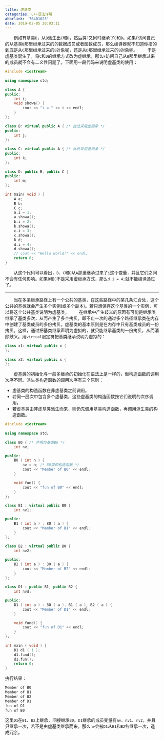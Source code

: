 ```yaml
---
title: 虚基类
categories: C++语法详解
abbrlink: '76401623'
date: 2019-02-05 20:03:11
---
```

&emsp;&emsp;例如有基类`B`，从`B`派生出`C`和`D`，然后类`F`又同时继承了`C`和`D`。如果`F`访问自己的从基类`B`那里继承过来的的数据成员或者函数成员，那么编译器就不知道你指的到底是从`C`那里继承过来的`B`对象呢，还是从`D`那里继承过来的`B`对象呢。
&emsp;&emsp;于是虚基类诞生了，将`C`和`D`的继承方式改为虚继承，那么`F`访问自己从`B`那里继承过来的成员就不会有二义性问题了。下面用一段代码来说明虚基类的使用：

``` cpp
#include <iostream>
​
using namespace std;
​
class A {
public:
    int i;
    void showa() {
        cout << "i = " << i << endl;
    }
};
​
class B: virtual public A { /* 此处采用虚继承 */
public:
    int j;
};
​
class C: virtual public A { /* 此处采用虚继承 */
public:
    int k;
};
​
class D: public B, public C {
public:
    int m;
};
​
int main( void ) {
    A a;
    B b;
    C c;
    a.i = 1;
    a.showa();
    b.i = 2;
    b.showa();
    c.i = 3;
    c.showa();
    D d;
    d.i = 4;
    d.showa();
    // cout << "Hello world!" << endl;
    return 0;
}
```

&emsp;&emsp;从这个代码可以看出，`B`、`C`和`D`从`A`那里继承过来了`i`这个变量，并且它们之间不会有任何影响。如果`B`和`C`不是采用虚继承方式，那么`d.i = 4;`就不能编译通过了。

---

&emsp;&emsp;当在多条继承路径上有一个公共的基类，在这些路径中的某几条汇合处，这个公共的基类就会产生多个实例(或多个副本)。若只想保存这个基类的一个实例，可以将这个公共基类说明为虚基类。
&emsp;&emsp;在继承中产生歧义的原因有可能是继承类继承了基类多次，从而产生了多个拷贝，即不止一次的通过多个路径继承类在内存中创建了基类成员的多份拷贝。虚基类的基本原则是在内存中只有基类成员的一份拷贝。这样，通过把基类继承声明为虚拟的，就只能继承基类的一份拷贝，从而消除歧义。用`virtual`限定符把基类继承说明为虚拟的：

``` cpp
class x1: virtual public x {
};
​
class x2: virtual public x {
};
```

&emsp;&emsp;虚基类的初始化与一般多继承的初始化在语法上是一样的，但构造函数的调用次序不同。派生类构造函数的调用次序有三个原则：

- 虚基类的构造函数在非虚基类之前调用。
- 若同一层次中包含多个虚基类，这些虚基类的构造函数按它们说明的次序调用。
- 若虚基类由非虚基类派生而来，则仍先调用基类构造函数，再调用派生类的构造函数。

``` cpp
#include <iostream>
​
using namespace std;
​
class B0 { /* 声明为基类B0 */
    int nv;

public:
    B0 ( int n ) {
        nv = n; /* B0类的构造函数 */
        cout << "Member of B0" << endl;
    }

    void fun() {
        cout << "fun of B0" << endl;
    }
};
​
class B1 : virtual public B0 {
    int nv1;

public:
    B1 ( int a ) : B0 ( a ) {
        cout << "Member of B1" << endl;
    }
};
​
class B2 : virtual public B0 {
    int nv2;

public:
    B2 ( int a ) : B0 ( a ) {
        cout << "Member of B2" << endl;
    }
};
​
class D1 : public B1, public B2 {
    int nvd;

public:
    D1 ( int a ) : B0 ( a ), B1 ( a ), B2 ( a ) {
        cout << "Member of D1" << endl;
    }

    void fund() {
        cout << "fun of D1" << endl;
    }
};
​
int main ( void ) {
    D1 d1 ( 1 );
    d1.fund();
    d1.fun();
    return 0;
}
```

执行结果：

``` cpp
Member of B0
Member of B1
Member of B2
Member of D1
fun of D1
fun of B0
```

这里`D1`在`B1`、`B2`上继承，间接继承`B0`。`D1`继承的成员变量有`nv`、`nv1`、`nv2`，并且只继承一次，若不是由虚基类继承而来，那么`nv`会被`D1`从`B1`和`B2`各继承一次，造成冗余。